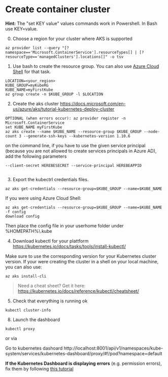 # Create container cluster

**Hint:** The "set KEY value" values commands work in Powershell. In Bash use KEY=value.

0. Choose a region for your cluster where AKS is supported

```
az provider list --query "[?namespace=='Microsoft.ContainerService'].resourceTypes[] | [?resourceType=='managedClusters'].locations[]" -o tsv
```

1. Use bash to create the resource group. You can also use [Azure Cloud Shell](https://shell.azure.com/) for that task.
```
LOCATION=<your_region>
KUBE_GROUP=myKubeRG
KUBE_NAME=myFirstKube
az group create -n $KUBE_GROUP -l $LOCATION
```

2. Create the aks cluster
https://docs.microsoft.com/en-us/azure/aks/tutorial-kubernetes-deploy-cluster
```
OPTIONAL (when errors occur): az provider register -n Microsoft.ContainerService
set KUBE_NAME myFirstKube
az aks create --name $KUBE_NAME --resource-group $KUBE_GROUP --node-count 3 --generate-ssh-keys --kubernetes-version 1.10.6
```
on the command line, if you have to use the given service principal (because you are not allowed to create services principals in Azure AD), add the following parameters
```
--client-secret HEREBESECRET --service-principal HEREBEAPPID


```
3. Export the kubectrl credentials files. 
```
az aks get-credentials --resource-group=$KUBE_GROUP --name=$KUBE_NAME
```
If you were using Azure Cloud Shell:
```
az aks get-credentials --resource-group=$KUBE_GROUP --name=$KUBE_NAME -f config
download config
```
Then place the config file in your userhome folder under %HOMEPATH%\\.kube

4. Download kubectl for your plattform
https://kubernetes.io/docs/tasks/tools/install-kubectl/ 

Make sure to use the corresponding version for your Kubernetes cluster version. If your were creating the cluster in a shell on your local machine, you can also use:
```
az aks install-cli
```

> Need a cheat sheet? Get it here: <https://kubernetes.io/docs/reference/kubectl/cheatsheet/>

5. Check that everything is running ok
```
kubectl cluster-info
```
8. Launch the dashboard
```
kubectl proxy
```
or via 

Go to kubernetes dashoard
http://localhost:8001/api/v1/namespaces/kube-system/services/kubernetes-dashboard/proxy/#!/pod?namespace=default 


**If the Kubernetes Dashboard is displaying errors** (e.g. permission errors), fix them by following [this tutorial](https://docs.microsoft.com/en-us/azure/aks/kubernetes-dashboard#for-rbac-enabled-clusters)

